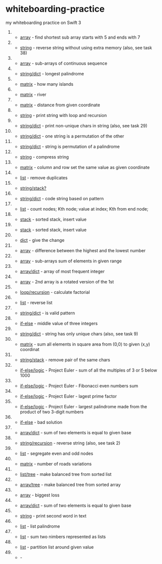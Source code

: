 # whiteboarding-practice
my whiteboarding practice on Swift 3


1. - [array](https://github.com/JennyShalai/whiteboarding-practice/blob/master/task-1-find-sortest-subarray.playground/Contents.swift) - find shortest sub array starts with 5 and ends with 7
2. - [string](https://github.com/JennyShalai/whiteboarding-practice/blob/master/task-2-revers%20string.playground/Contents.swift) - reverse string without using extra memory (also, see task 38)
3. - [array](https://github.com/JennyShalai/whiteboarding-practice/blob/master/task-3-consecutive-segments.playground/Contents.swift) - sub-arrays of continuous sequence
4. - [string/dict](https://github.com/JennyShalai/whiteboarding-practice/blob/master/task-4-longest-palindrome.playground/Contents.swift) - longest palindrome
5. - [matrix](https://github.com/JennyShalai/whiteboarding-practice/blob/master/task-5-find-islands-2D-matrix.playground/Contents.swift) - how many islands
6. - [matrix](https://github.com/JennyShalai/whiteboarding-practice/tree/master/task-6-matrix-river.playground) - river
7. - [matrix](https://github.com/JennyShalai/whiteboarding-practice/blob/master/task-7-matrix-how-far.playground/Contents.swift) - distance from given coordinate
8. - [string](https://github.com/JennyShalai/whiteboarding-practice/blob/master/task-8-print-recursion.playground/Contents.swift) - print string with loop and recursion
9. - [string/dict](https://github.com/JennyShalai/whiteboarding-practice/blob/master/task-9-string-is-unique-chars.playground/Contents.swift) - print non-unique chars in string (also, see task 29)
10. - [string/dict](https://github.com/JennyShalai/whiteboarding-practice/blob/master/task-10-are-two-strings-permutation.playground/Contents.swift) - one string is a permutation of the other
11. - [string/dict](https://github.com/JennyShalai/whiteboarding-practice/blob/master/task-11-is-string-permutation-palindrom.playground/Contents.swift) - string is permutation of a palindrome
12. - [string](https://github.com/JennyShalai/whiteboarding-practice/blob/master/task-12-string-compression.playground/Contents.swift) - compress string
13. - [matrix](https://github.com/JennyShalai/whiteboarding-practice/blob/master/task-13-matrix-row-col-same-number.playground/Contents.swift) - column and row set the same value as given coordinate
14. - [list](https://github.com/JennyShalai/whiteboarding-practice/blob/master/task-14-linked-list-del-duplicates.playground/Contents.swift) - remove duplicates
15. - [string/stack?](https://github.com/JennyShalai/whiteboarding-practice/blob/master/task-15-brackets-validation.playground/Contents.swift)
16. - [string/dict](https://github.com/JennyShalai/whiteboarding-practice/blob/master/task-16-coder-string.playground/Contents.swift) - code string based on pattern 
17. - [list](https://github.com/JennyShalai/whiteboarding-practice/blob/master/task-17-list-count-and-ith-index.playground/Contents.swift) - count nodes; Kth node; value at index; Kth from end node;
18. - [stack](https://github.com/JennyShalai/whiteboarding-practice/blob/master/task-19-stack-sorted-insert-value.playground/Contents.swift) - sorted stack, insert value
19. - [stack](https://github.com/JennyShalai/whiteboarding-practice/blob/master/task-19-stack-sorted-insert-value.playground/Contents.swift) - sorted stack, insert value
20. - [dict](https://github.com/JennyShalai/whiteboarding-practice/blob/master/task-20-give-change.playground/Contents.swift) - give the change
21. - [array](https://github.com/JennyShalai/whiteboarding-practice/blob/master/task-21-array-medium.playground/Contents.swift) - difference between the highest and the lowest number
22. - [array](https://github.com/JennyShalai/whiteboarding-practice/blob/master/task-22-subarrays-with-sum-in-range.playground/Contents.swift) - sub-arrays sum of elements in given range
23. - [array/dict](https://github.com/JennyShalai/whiteboarding-practice/blob/master/task-23-array-frequent-integer.playground/Contents.swift) - array of most frequent integer
24. - [array](https://github.com/JennyShalai/whiteboarding-practice/blob/master/task-24-two-arrays-rotated-vertion.playground/Contents.swift) - 2nd array is a rotated version of the 1st
25. - [loop/recursion](https://github.com/JennyShalai/whiteboarding-practice/blob/master/task-25-n!.playground/Contents.swift) - calculate factorial 
26. - [list](https://github.com/JennyShalai/whiteboarding-practice/blob/master/task-26-reverse-list.playground/Contents.swift) - reverse list
27. - [string/dict](https://github.com/JennyShalai/whiteboarding-practice/blob/master/task-27-isValid-pattern.playground/Contents.swift) - is valid pattern
28. - [if-else](https://github.com/JennyShalai/whiteboarding-practice/blob/master/task-28-who-is-middle-from-three.playground/Contents.swift) - middle value of three integers
29. - [string/dict](https://github.com/JennyShalai/whiteboarding-practice/blob/master/task-29-string-from-unique-chars.playground/Contents.swift) - string has only unique chars (also, see task 9)
30. - [matrix](https://github.com/JennyShalai/whiteboarding-practice/blob/master/task-30-matriz-sum-from-0.0-to-x.playground/Contents.swift) - sum all elements in square area from (0,0) to given (x,y) coordinat
31. - [string/stack](https://github.com/JennyShalai/whiteboarding-practice/blob/master/task-31-delete-equal-char-pairs.playground/Contents.swift) - remove pair of the same chars
32. - [if-else/logic](https://github.com/JennyShalai/whiteboarding-practice/blob/master/task-32-Multiples-Of-3-and-5.playground/Contents.swift) - Project Euler - sum of all the multiples of 3 or 5 below 1000
33. - [if-else/logic](https://github.com/JennyShalai/whiteboarding-practice/blob/master/task-33-Fibonacci-Sum-Even-Numbers.playground/Contents.swift) - Project Euler - Fibonacci even numbers sum
34. - [if-else/logic](https://github.com/JennyShalai/whiteboarding-practice/blob/master/task-34-largest-prime-factor.playground/Contents.swift) - Project Euler - lagest prime factor
35. - [if-else/logic](https://github.com/JennyShalai/whiteboarding-practice/blob/master/task-35-max-palindrom-6-digits-number.playground/Contents.swift) - Project Euler - largest palindrome made from the product of two 3-digit numbers
36. - [if-else]() - bad solution
37. - [array/dict](https://github.com/JennyShalai/whiteboarding-practice/blob/master/task-37-array-two-elem-sum-given-number.playground/Contents.swift) - sum of two elements is equal to given base
38. - [string/recursion](https://github.com/JennyShalai/whiteboarding-practice/blob/master/task-38-string-reverse-iteratively-recursively.playground/Contents.swift) - reverse string (also, see task 2)
39. - [list](https://github.com/JennyShalai/whiteboarding-practice/blob/master/task-39-Segregate-even-and-odd-nodes-linked-list.playground/Contents.swift) - segregate even and odd nodes
40. - [matrix](https://github.com/JennyShalai/whiteboarding-practice/blob/master/task-40-matrix-N-roads-variations.playground/Contents.swift) - number of roads variations
41. - [list/tree](https://github.com/JennyShalai/whiteboarding-practice/blob/master/task-41-make-tree-from-list-sorted.playground/Contents.swift) - make balanced tree from sorted list
42. - [array/tree](https://github.com/JennyShalai/whiteboarding-practice/blob/master/task-42-make-tree-from%20array-sorted.playground/Contents.swift) - make balanced tree from sorted array
43. - [array](https://github.com/JennyShalai/whiteboarding-practice/blob/master/task-43-array-biggest-loss.playground/Contents.swift) - biggest loss
44. - [array/dict](https://github.com/JennyShalai/whiteboarding-practice/blob/master/task-27-sum%3D%3Dbase-in-array.playground/Contents.swift) - sum of two elements is equal to given base
45. - [string](https://github.com/JennyShalai/whiteboarding-practice/blob/master/task-45-string-print-second-word.playground/Contents.swift) - print second word in text
46. - [list](https://github.com/JennyShalai/whiteboarding-practice/blob/master/task-46-list-palindrome.playground/Contents.swift) - list palindrome
47. - [list](https://github.com/JennyShalai/whiteboarding-practice/blob/master/task-47-list-sum-two-numbers.playground/Contents.swift) - sum two nimbers represented as lists
48. - [list](https://github.com/JennyShalai/whiteboarding-practice/blob/master/task-48-list-partition-around-given-value.playground/Contents.swift) - partition list around given value
49. - []() - 
